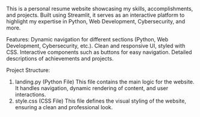 This is a personal resume website showcasing my skills, accomplishments, and projects. Built using Streamlit, it serves as an interactive platform to highlight my expertise in Python, Web Development, Cybersecurity, and more.

Features:
Dynamic navigation for different sections (Python, Web Development, Cybersecurity, etc.).
Clean and responsive UI, styled with CSS.
Interactive components such as buttons for easy navigation.
Detailed descriptions of achievements and projects.

Project Structure:
1. landing.py (Python File)
This file contains the main logic for the website. It handles navigation, dynamic rendering of content, and user interactions.
2. style.css (CSS File)
This file defines the visual styling of the website, ensuring a clean and professional look.
